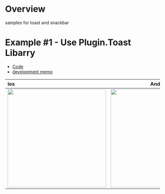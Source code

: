 # Overview
samples for toast and snackbar

# Example #1 - Use Plugin.Toast Libarry

- [Code]()
- [development memo](https://github.com/LeoAndo/xamarin-forms-training/issues/108)

| ios | Android |
|:---|:---:|
|<img src="https://user-images.githubusercontent.com/16476224/137244768-1ff09210-0907-470e-82b8-167958581fc5.gif" width=320 /> |<img src="https://user-images.githubusercontent.com/16476224/137244809-b0ce5102-a370-4a35-87d1-3f35804ef498.gif" width=320 />|

